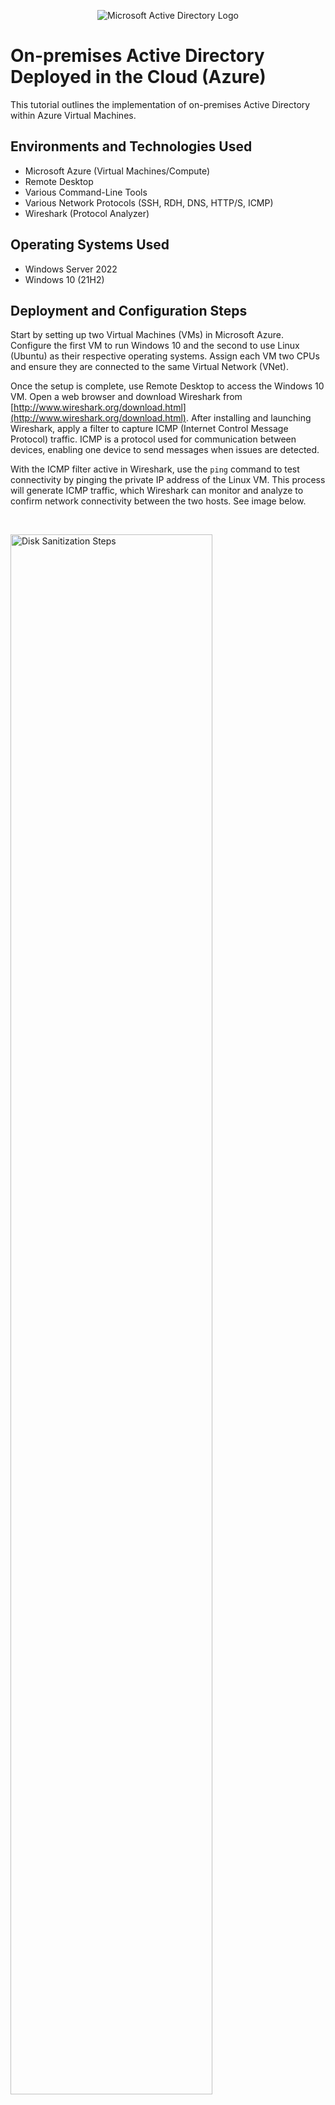 <p align="center">
<img src="https://i.imgur.com/pU5A58S.png" alt="Microsoft Active Directory Logo"/>
</p>

<h1>On-premises Active Directory Deployed in the Cloud (Azure)</h1>
This tutorial outlines the implementation of on-premises Active Directory within Azure Virtual Machines.<br />

<h2>Environments and Technologies Used</h2>

- Microsoft Azure (Virtual Machines/Compute)
- Remote Desktop
- Various Command-Line Tools
- Various Network Protocols (SSH, RDH, DNS, HTTP/S, ICMP)
- Wireshark (Protocol Analyzer)

<h2>Operating Systems Used </h2>

- Windows Server 2022
- Windows 10 (21H2)

<h2>Deployment and Configuration Steps</h2>

Start by setting up two Virtual Machines (VMs) in Microsoft Azure. Configure the first VM to run Windows 10 and the second to use Linux (Ubuntu) as their respective operating systems. Assign each VM two CPUs and ensure they are connected to the same Virtual Network (VNet). 

Once the setup is complete, use Remote Desktop to access the Windows 10 VM. Open a web browser and download Wireshark from [http://www.wireshark.org/download.html](http://www.wireshark.org/download.html). After installing and launching Wireshark, apply a filter to capture ICMP (Internet Control Message Protocol) traffic. ICMP is a protocol used for communication between devices, enabling one device to send messages when issues are detected. 

With the ICMP filter active in Wireshark, use the `ping` command to test connectivity by pinging the private IP address of the Linux VM. This process will generate ICMP traffic, which Wireshark can monitor and analyze to confirm network connectivity between the two hosts. See image below.
</p>
<br />

<p>
<img src="https://i.ibb.co/YQfbRzR/1.jpg" height="80%" width="80%" alt="Disk Sanitization Steps"/>
</p>
<p>
In the next phase of the lab, we will use the `ping` command with the `-t` option and the private IP address of the Linux Virtual Machine. This will initiate a continuous ping that will run indefinitely until it is manually stopped or a response is received. While the Windows 10 VM is actively pinging the Linux VM, we will switch to the Linux VM and block all ICMP traffic using its firewall. This will involve creating a new Network Security Group for the Linux VM, configured to deny ICMP traffic. Consequently, the Linux VM will stop sending echo replies.
</p>
<br />

<p>
<img src="https://i.ibb.co/GCY0QM9/2.jpg" height="80%" width="80%" alt="Ping Commmand"/>
<img src="https://i.ibb.co/Tc8BHGb/3.jpg" height="80%" width="80%" alt="icmp deny"/>

</p>
<p>
As demonstrated below, disabling incoming ICMP traffic results in the message "Request Timed Out." To re-enable ICMP traffic, adjust the settings in the Linux Network Security Group to allow it. To stop the continuous pings, press `Ctrl+C`.
</p>
<br />
<p>
<img src="https://i.ibb.co/Q8nvKP3/4.jpg" height="80%" width="80%" alt="control c"/>
</p>

<p>
Next, we will configure Wireshark on the Windows 10 VM to filter for SSH (Secure Shell) traffic as we prepare to establish an SSH connection to the Linux VM. Since SSH operates without a graphical interface, it provides direct access to the command line. In the Command Prompt, we will execute the command `ssh username@10.0.0.5`, and Wireshark will begin capturing SSH packets as the connection is established.
</p>
<br />
<p>
<img src="https://i.ibb.co/RBy8sB2/5.jpg" height="80%" width="80%" alt="ssh"/>
</p>

<p>
While monitoring SSH traffic, we will run several Linux commands and examine the corresponding traffic captured in Wireshark.

* Linux Commands
  * id
  * hostname
  * pwd
  * touch 
  * ls
</p>
<br />
<p>
<img src="https://i.ibb.co/X7GwJBV/6.jpg" height="80%" width="80%" alt="commands"/>
</p>

<p>
In Wireshark, we’ll apply a filter for DHCP (Dynamic Host Configuration Protocol), which manages the assignment of network configurations and IP addresses to devices, enabling proper communication. DHCP operates on ports 67 and 68. After applying the DHCP filter, open the command prompt and execute the command `ipconfig /renew`. This command refreshes the device’s network settings by requesting a new IP address.
</p>
<br />
<p>
<img src="https://i.ibb.co/RBy8sB2/5.jpg" height="80%" width="80%" alt="ssh"/>
</p>

<p>
The Domain Name System (DNS) translates human-readable domain names into IP addresses, allowing computers to identify each other on a network. In Wireshark, apply a DNS filter, then open the command line and type `nslookup www.google.com`. This command queries the DNS to obtain the IP address associated with Google.
</p>
<br />
<p>
<img src="https://i.ibb.co/RBy8sB2/5.jpg" height="80%" width="80%" alt="ssh"/>
</p>

<p>
Finally, we’ll filter for RDP (Remote Desktop Protocol) traffic by using the filter `tcp.port==3389`. This will reveal continuous traffic, as RDP streams real-time data between computers, leading to ongoing network activity as live updates are transmitted.
</p>
<br />
<p>
<img src="https://i.ibb.co/RBy8sB2/5.jpg" height="80%" width="80%" alt="ssh"/>
</p>
